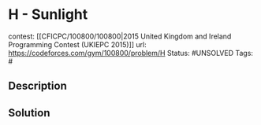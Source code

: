 # H - Sunlight

contest: [[CFICPC/100800/100800|2015 United Kingdom and Ireland Programming Contest (UKIEPC 2015)]]
url: https://codeforces.com/gym/100800/problem/H
Status: #UNSOLVED
Tags: #

## Description

## Solution

